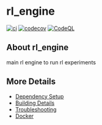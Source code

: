 # rl_engine

[![ci](https://github.com/Masterchief-07/rl_engine/actions/workflows/ci.yml/badge.svg)](https://github.com/Masterchief-07/rl_engine/actions/workflows/ci.yml)
[![codecov](https://codecov.io/gh/Masterchief-07/rl_engine/branch/main/graph/badge.svg)](https://codecov.io/gh/Masterchief-07/rl_engine)
[![CodeQL](https://github.com/Masterchief-07/rl_engine/actions/workflows/codeql-analysis.yml/badge.svg)](https://github.com/Masterchief-07/rl_engine/actions/workflows/codeql-analysis.yml)

## About rl_engine
main rl engine to run rl experiments


## More Details

 * [Dependency Setup](README_dependencies.md)
 * [Building Details](README_building.md)
 * [Troubleshooting](README_troubleshooting.md)
 * [Docker](README_docker.md)
